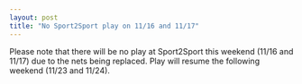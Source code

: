```yaml
---
layout: post
title: "No Sport2Sport play on 11/16 and 11/17"
---
```


Please note that there will be no play at Sport2Sport this weekend (11/16 and 11/17) due to the nets being replaced. Play will resume the following weekend (11/23 and 11/24).